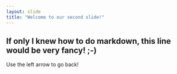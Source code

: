 ```yaml
---
layout: slide
title: "Welcome to our second slide!"
---
```

If only I knew how to do markdown, this line would be very fancy! ;-) 
---
Use the left arrow to go back!
